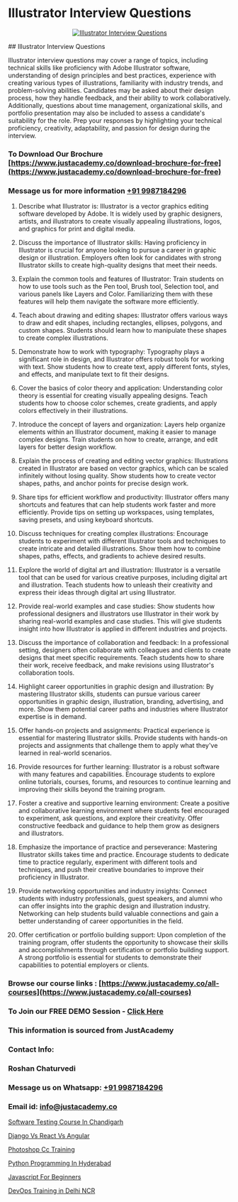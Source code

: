 # Illustrator Interview Questions

<p align="center">
  <a href="https://justacademy.co/all-courses">
    <img src="https://i.ibb.co/P5KtSQ2/ui-ux.png" alt="Illustrator Interview Questions">
  </a>
</p>
## Illustrator Interview Questions

Illustrator interview questions may cover a range of topics, including technical skills like proficiency with Adobe Illustrator software, understanding of design principles and best practices, experience with creating various types of illustrations, familiarity with industry trends, and problem-solving abilities. Candidates may be asked about their design process, how they handle feedback, and their ability to work collaboratively. Additionally, questions about time management, organizational skills, and portfolio presentation may also be included to assess a candidate's suitability for the role. Prep your responses by highlighting your technical proficiency, creativity, adaptability, and passion for design during the interview.
### To Download Our Brochure [https://www.justacademy.co/download-brochure-for-free](https://www.justacademy.co/download-brochure-for-free)
### Message us for more information [+91 9987184296](https://api.whatsapp.com/send?phone=919987184296)
1) Describe what Illustrator is: Illustrator is a vector graphics editing software developed by Adobe. It is widely used by graphic designers, artists, and illustrators to create visually appealing illustrations, logos, and graphics for print and digital media.

2) Discuss the importance of Illustrator skills: Having proficiency in Illustrator is crucial for anyone looking to pursue a career in graphic design or illustration. Employers often look for candidates with strong Illustrator skills to create high-quality designs that meet their needs.

3) Explain the common tools and features of Illustrator: Train students on how to use tools such as the Pen tool, Brush tool, Selection tool, and various panels like Layers and Color. Familiarizing them with these features will help them navigate the software more efficiently.

4) Teach about drawing and editing shapes: Illustrator offers various ways to draw and edit shapes, including rectangles, ellipses, polygons, and custom shapes. Students should learn how to manipulate these shapes to create complex illustrations.

5) Demonstrate how to work with typography: Typography plays a significant role in design, and Illustrator offers robust tools for working with text. Show students how to create text, apply different fonts, styles, and effects, and manipulate text to fit their designs.

6) Cover the basics of color theory and application: Understanding color theory is essential for creating visually appealing designs. Teach students how to choose color schemes, create gradients, and apply colors effectively in their illustrations.

7) Introduce the concept of layers and organization: Layers help organize elements within an Illustrator document, making it easier to manage complex designs. Train students on how to create, arrange, and edit layers for better design workflow.

8) Explain the process of creating and editing vector graphics: Illustrations created in Illustrator are based on vector graphics, which can be scaled infinitely without losing quality. Show students how to create vector shapes, paths, and anchor points for precise design work.

9) Share tips for efficient workflow and productivity: Illustrator offers many shortcuts and features that can help students work faster and more efficiently. Provide tips on setting up workspaces, using templates, saving presets, and using keyboard shortcuts.

10) Discuss techniques for creating complex illustrations: Encourage students to experiment with different Illustrator tools and techniques to create intricate and detailed illustrations. Show them how to combine shapes, paths, effects, and gradients to achieve desired results.

11) Explore the world of digital art and illustration: Illustrator is a versatile tool that can be used for various creative purposes, including digital art and illustration. Teach students how to unleash their creativity and express their ideas through digital art using Illustrator.

12) Provide real-world examples and case studies: Show students how professional designers and illustrators use Illustrator in their work by sharing real-world examples and case studies. This will give students insight into how Illustrator is applied in different industries and projects.

13) Discuss the importance of collaboration and feedback: In a professional setting, designers often collaborate with colleagues and clients to create designs that meet specific requirements. Teach students how to share their work, receive feedback, and make revisions using Illustrator's collaboration tools.

14) Highlight career opportunities in graphic design and illustration: By mastering Illustrator skills, students can pursue various career opportunities in graphic design, illustration, branding, advertising, and more. Show them potential career paths and industries where Illustrator expertise is in demand.

15) Offer hands-on projects and assignments: Practical experience is essential for mastering Illustrator skills. Provide students with hands-on projects and assignments that challenge them to apply what they've learned in real-world scenarios.

16) Provide resources for further learning: Illustrator is a robust software with many features and capabilities. Encourage students to explore online tutorials, courses, forums, and resources to continue learning and improving their skills beyond the training program.

17) Foster a creative and supportive learning environment: Create a positive and collaborative learning environment where students feel encouraged to experiment, ask questions, and explore their creativity. Offer constructive feedback and guidance to help them grow as designers and illustrators.

18) Emphasize the importance of practice and perseverance: Mastering Illustrator skills takes time and practice. Encourage students to dedicate time to practice regularly, experiment with different tools and techniques, and push their creative boundaries to improve their proficiency in Illustrator.

19) Provide networking opportunities and industry insights: Connect students with industry professionals, guest speakers, and alumni who can offer insights into the graphic design and illustration industry. Networking can help students build valuable connections and gain a better understanding of career opportunities in the field.

20) Offer certification or portfolio building support: Upon completion of the training program, offer students the opportunity to showcase their skills and accomplishments through certification or portfolio building support. A strong portfolio is essential for students to demonstrate their capabilities to potential employers or clients.

### Browse our course links : [https://www.justacademy.co/all-courses](https://www.justacademy.co/all-courses) 
### To Join our FREE DEMO Session - [Click Here](https://www.justacademy.co/register-for-course-demo)


### This information is sourced from JustAcademy
### Contact Info:
### Roshan Chaturvedi
### Message us on Whatsapp: [+91 9987184296](https://api.whatsapp.com/send?phone=919987184296)
### Email id: [info@justacademy.co](mailto:info@justacademy.co)
                
[Software Testing Course In Chandigarh](https://www.linkedin.com/pulse/software-testing-course-chandigarh-justacademy-pune-guhhc?trackingId=sOXjler7vdK3pb7dVLKUJA%3D%3D&lipi=urn%3Ali%3Apage%3Ad_flagship3_company_admin%3BlnT71xOrSKqY%2FaAG0BEpww%3D%3D)

[Django Vs React Vs Angular](https://www.linkedin.com/pulse/django-vs-react-angular-justacademy-jaipur-cznxc?trackingId=QbVzIYpzfVlCK2%2B%2BPkWjgQ%3D%3D&lipi=urn%3Ali%3Apage%3Ad_flagship3_company_admin%3BAVJRhwTBSMSM%2FVRCHlBI2Q%3D%3D)

[Photoshop Cc Training](https://medium.com/@namusn/photoshop-cc-training-fb7d850bac08)

[Python Programming In Hyderabad](https://medium.com/@sagarawat89/python-programming-in-hyderabad-266c2064b101)

[Javascript For Beginners](https://justacademyin.github.io/justacademy/javascript-for-beginners)

[DevOps Training in Delhi NCR](https://justacademyin.github.io/justacademy/devops-training-in-delhi-ncr)

